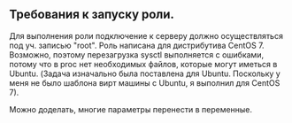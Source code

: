 Требования к запуску роли.
--------------------------

Для выполнения роли подключение к серверу должно осуществляться под уч. записью "root".
Роль написана для дистрибутива CentOS 7. Возможно, поэтому перезагрузка sysctl выполняется с ошибками, потому что в proc нет необходимых файлов, 
которые могут иметься в Ubuntu. (Задача изначально была поставлена для Ubuntu. Поскольку у меня не было шаблона вирт машины с Ubuntu,
я выполнил для CentOS 7).

Можно доделать, многие параметры перенести в переменные. 
